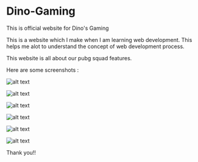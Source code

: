 # Dino-Gaming
This is official website for Dino's Gaming

This is a website which I make when I am learning web development. This helps me alot to understand the concept of web development process.

This website is all about our pubg squad features.

Here are some screenshots : 

![alt text](https://github.com/Kartik1411/Simple_Gaming_Site/blob/master/images/screenShots/Screenshot%20(476).png)

![alt text](https://github.com/Kartik1411/Simple_Gaming_Site/blob/master/images/screenShots/Screenshot%20(477).png)

![alt text](https://github.com/Kartik1411/Simple_Gaming_Site/blob/master/images/screenShots/Screenshot%20(478).png)

![alt text](https://github.com/Kartik1411/Simple_Gaming_Site/blob/master/images/screenShots/Screenshot%20(479).png)

![alt text](https://github.com/Kartik1411/Simple_Gaming_Site/blob/master/images/screenShots/Screenshot%20(480).png)

![alt text](https://github.com/Kartik1411/Simple_Gaming_Site/blob/master/images/screenShots/Screenshot%20(481).png)



Thank you!!

